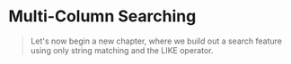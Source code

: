 # Multi-Column Searching

> Let's now begin a new chapter, where we build out a search feature using only string matching and the LIKE operator.
